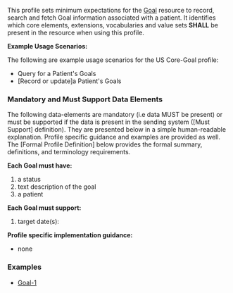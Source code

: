 This profile sets minimum expectations for the [Goal] resource to record, search and fetch Goal information associated with a patient. It identifies which core elements, extensions, vocabularies and value sets **SHALL** be present in the resource when using this profile.

**Example Usage Scenarios:**

The following are example usage scenarios for the US Core-Goal profile:

-   Query for a Patient's Goals
-   [Record or update]a Patient's Goals


### Mandatory and Must Support Data Elements


The following data-elements are mandatory (i.e data MUST be present) or must be supported if the data is present in the sending system ([Must Support] definition). They are presented below in a simple human-readable explanation.  Profile specific guidance and examples are provided as well.  The [Formal Profile Definition] below provides the  formal summary, definitions, and  terminology requirements.  

**Each Goal must have:**

1.  a status
1.  text description of the goal
1.  a patient

**Each Goal must support:**

1. target date(s):

**Profile specific implementation guidance:**

* none

### Examples

- [Goal-1](Goal-goal-1.html)


[Goal]: {{site.data.fhir.path}}goal.html
